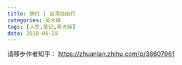 ```yaml
---
title: 旅行 | 台湾自由行
categories: 吴大婶
tags: [人生,笔记,吴大婶]
date: 2018-06-28
---
```


请移步作者知乎：
https://zhuanlan.zhihu.com/p/38607961